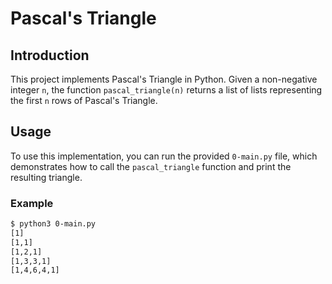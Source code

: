 # Pascal's Triangle

## Introduction
This project implements Pascal's Triangle in Python. Given a non-negative integer `n`, the function `pascal_triangle(n)` returns a list of lists representing the first `n` rows of Pascal's Triangle.

## Usage
To use this implementation, you can run the provided `0-main.py` file, which demonstrates how to call the `pascal_triangle` function and print the resulting triangle.

### Example
```sh
$ python3 0-main.py
[1]
[1,1]
[1,2,1]
[1,3,3,1]
[1,4,6,4,1]
